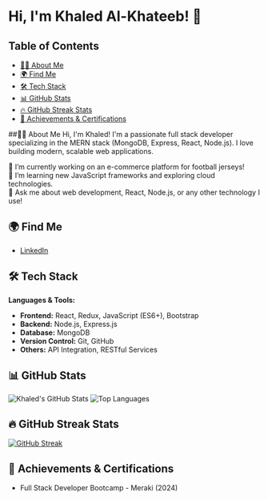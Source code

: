 # Hi, I'm Khaled Al-Khateeb! 👋

## Table of Contents
- [👨‍💻 About Me](#👨‍💻-About-Me)
- [🌍 Find Me](#-🌍-Find-Me)
- [🛠 Tech Stack](#-🛠-Tech-Stack)
- [📊 GitHub Stats](#-📊-GitHub-Stats)
- [🔥 GitHub Streak Stats](#-🔥-GitHub-Streak-Stats)
- [🏅 Achievements & Certifications](#-🏅-Achievements-&-Certifications)

##👨‍💻 About Me
Hi, I'm Khaled! I'm a passionate full stack developer specializing in the MERN stack (MongoDB, Express, React, Node.js). I love building modern, scalable web applications. 

🔭 I’m currently working on an e-commerce platform for football jerseys!  
🌱 I’m learning new JavaScript frameworks and exploring cloud technologies.  
💬 Ask me about web development, React, Node.js, or any other technology I use!  


## 🌍 Find Me
- [LinkedIn](https://linkedin.com/in/yourname)

## 🛠 Tech Stack
**Languages & Tools:**

- **Frontend:** React, Redux, JavaScript (ES6+), Bootstrap
- **Backend:** Node.js, Express.js
- **Database:** MongoDB
- **Version Control:** Git, GitHub
- **Others:** API Integration, RESTful Services

## 📊 GitHub Stats
![Khaled's GitHub Stats](https://github-readme-stats.vercel.app/api?username=AlKhateebKhaled&show_icons=true&theme=radical)
![Top Languages](https://github-readme-stats.vercel.app/api/top-langs/?username=AlKhateebKhaled&layout=compact&theme=radical)

## 🔥 GitHub Streak Stats
[![GitHub Streak](https://streak-stats.demolab.com?user=AlKhateebKhaled&theme=default)](https://git.io/streak-stats)

## 🏅 Achievements & Certifications
- Full Stack Developer Bootcamp - Meraki (2024)
